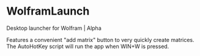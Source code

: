 WolframLaunch
=============

Desktop launcher for Wolfram | Alpha  

Features a convenient "add matrix" button to very quickly create matrices.  
The AutoHotKey script will run the app when WIN+W is pressed.
